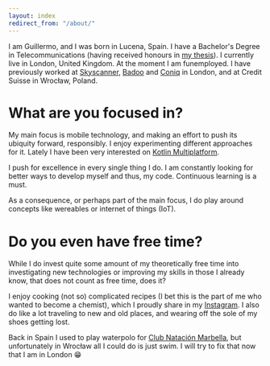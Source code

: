 ```yaml
---
layout: index
redirect_from: "/about/"
---
```


I am Guillermo, and I was born in Lucena, Spain. I have a Bachelor's Degree in Telecommunications (having received honours in [my thesis](https://github.com/wiyarmir/GeoNoise)). I currently live in London, United Kingdom. At the moment I am funemployed. I have previously worked at [Skyscanner](https://www.skyscanner.net/media/about-skyscanner), [Badoo](https://corp.badoo.com) and [Coniq](http://coniq.com/) in London, and at Credit Suisse in Wrocław, Poland.

# What are you focused in?

My main focus is mobile technology, and making an effort to push its ubiquity forward, responsibly. I enjoy experimenting different approaches for it. Lately I have been very interested on [Kotlin Multiplatform](https://kotlinlang.org/docs/reference/multiplatform.html).

I push for excellence in every single thing I do. I am constantly looking for better ways to develop myself and thus, my code. Continuous learning is a must.

As a consequence, or perhaps part of the main focus, I do play around concepts like wereables or internet of things (IoT).

# Do you even have free time?

While I do invest quite some amount of my theoretically free time into investigating new technologies or improving my skills in those I already know, that does not count as free time, does it?

I enjoy cooking (not so) complicated recipes (I bet this is the part of me who wanted to become a chemist), which I proudly share in my [Instagram](https://instagram.com/wiyarmir). I also do like a lot traveling to new and old places, and wearing off the sole of my shoes getting lost.

Back in Spain I used to play waterpolo for [Club Natación Marbella](http://www.cnmarbella.es/), but unfortunately in Wrocław all I could do is just swim. I will try to fix that now that I am in London 😁
